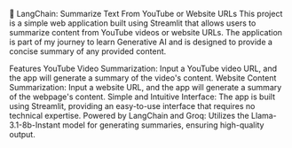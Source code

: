 🦜 LangChain: Summarize Text From YouTube or Website URLs
This project is a simple web application built using Streamlit that allows users to summarize content from YouTube videos or website URLs. 
The application is part of my journey to learn Generative AI and is designed to provide a concise summary of any provided content.

Features
YouTube Video Summarization: Input a YouTube video URL, and the app will generate a summary of the video's content.
Website Content Summarization: Input a website URL, and the app will generate a summary of the webpage's content.
Simple and Intuitive Interface: The app is built using Streamlit, providing an easy-to-use interface that requires no technical expertise.
Powered by LangChain and Groq: Utilizes the Llama-3.1-8b-Instant model for generating summaries, ensuring high-quality output.
